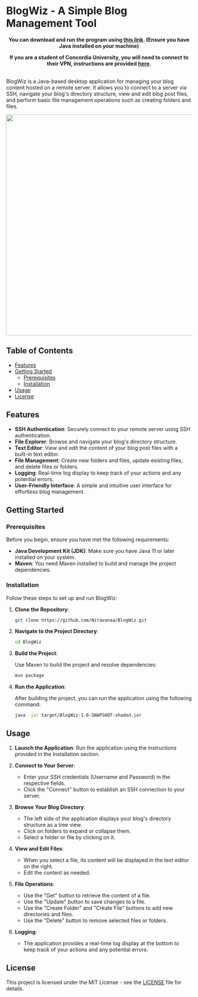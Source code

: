 # BlogWiz - A Simple Blog Management Tool

<b><p align="center">You can download and run the program using <a href="https://drive.google.com/uc?export=download&id=1kLwQhW9VrrHajezgj4FLkl2ReJHdiEg6"><strong>this link</strong></a>. (Ensure you have Java installed on your machine)</p></b>
<b><p align="center">If you are a student of Concordia University, you will need to connect to their VPN, instructions are provided [here](https://www.concordia.ca/it/support/connect-from-home.html).</p></b>
<br>
BlogWiz is a Java-based desktop application for managing your blog content hosted on a remote server. It allows you to connect to a server via SSH, navigate your blog's directory structure, view and edit blog post files, and perform basic file management operations such as creating folders and files.
<p align="center">
<img height="600" src="https://github.com/Niravanaa/BlogWiz/assets/64038962/3875900f-43ec-42ea-b07d-324de904a30d"/>
</p>

## Table of Contents

- [Features](#features)
- [Getting Started](#getting-started)
  - [Prerequisites](#prerequisites)
  - [Installation](#installation)
- [Usage](#usage)
- [License](#license)

## Features

- **SSH Authentication**: Securely connect to your remote server using SSH authentication.
- **File Explorer**: Browse and navigate your blog's directory structure.
- **Text Editor**: View and edit the content of your blog post files with a built-in text editor.
- **File Management**: Create new folders and files, update existing files, and delete files or folders.
- **Logging**: Real-time log display to keep track of your actions and any potential errors.
- **User-Friendly Interface**: A simple and intuitive user interface for effortless blog management.

## Getting Started

### Prerequisites

Before you begin, ensure you have met the following requirements:

- **Java Development Kit (JDK)**: Make sure you have Java 11 or later installed on your system.
- **Maven**: You need Maven installed to build and manage the project dependencies.

### Installation

Follow these steps to set up and run BlogWiz:

1. **Clone the Repository**:

   ```bash
   git clone https://github.com/Niravanaa/BlogWiz.git
   ```

2. **Navigate to the Project Directory**:

   ```bash
   cd BlogWiz
   ```

3. **Build the Project**:

   Use Maven to build the project and resolve dependencies:

   ```bash
   mvn package
   ```

4. **Run the Application**:

   After building the project, you can run the application using the following command:

   ```bash
   java -jar target/BlogWiz-1.0-SNAPSHOT-shaded.jar
   ```
   
## Usage

1. **Launch the Application**: Run the application using the instructions provided in the Installation section.

2. **Connect to Your Server**:
   - Enter your SSH credentials (Username and Password) in the respective fields.
   - Click the "Connect" button to establish an SSH connection to your server.

3. **Browse Your Blog Directory**:
   - The left side of the application displays your blog's directory structure as a tree view.
   - Click on folders to expand or collapse them.
   - Select a folder or file by clicking on it.

4. **View and Edit Files**:
   - When you select a file, its content will be displayed in the text editor on the right.
   - Edit the content as needed.

5. **File Operations**:
   - Use the "Get" button to retrieve the content of a file.
   - Use the "Update" button to save changes to a file.
   - Use the "Create Folder" and "Create File" buttons to add new directories and files.
   - Use the "Delete" button to remove selected files or folders.

6. **Logging**:
   - The application provides a real-time log display at the bottom to keep track of your actions and any potential errors.
   
## License

This project is licensed under the MIT License - see the [LICENSE](LICENSE) file for details.
